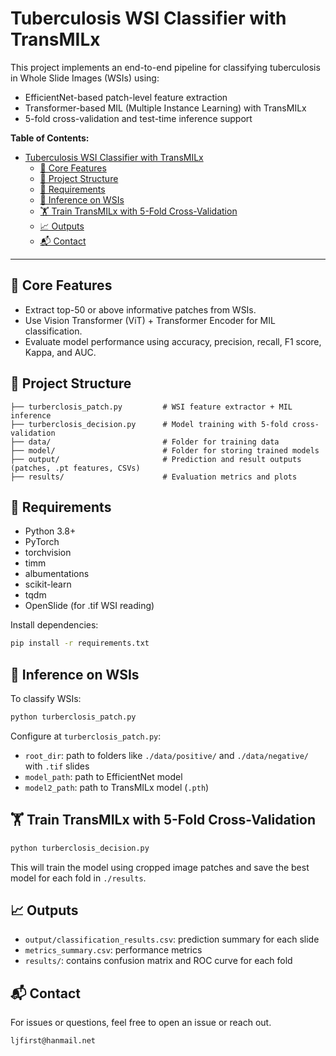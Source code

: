# Tuberculosis WSI Classifier with TransMILx

This project implements an end-to-end pipeline for classifying tuberculosis in Whole Slide Images (WSIs) using:
- EfficientNet-based patch-level feature extraction
- Transformer-based MIL (Multiple Instance Learning) with TransMILx
- 5-fold cross-validation and test-time inference support

**Table of Contents:**
- [Tuberculosis WSI Classifier with TransMILx](#tuberculosis-wsi-classifier-with-transmilx)
  - [🧠 Core Features](#-core-features)
  - [📁 Project Structure](#-project-structure)
  - [🔧 Requirements](#-requirements)
  - [🧪 Inference on WSIs](#-inference-on-wsis)
  - [🏋️ Train TransMILx with 5-Fold Cross-Validation](#️-train-transmilx-with-5-fold-cross-validation)
  - [📈 Outputs](#-outputs)
  - [📬 Contact](#-contact)

---

## 🧠 Core Features

- Extract top-50 or above informative patches from WSIs.
- Use Vision Transformer (ViT) + Transformer Encoder for MIL classification.
- Evaluate model performance using accuracy, precision, recall, F1 score, Kappa, and AUC.


## 📁 Project Structure

```
├── turberclosis_patch.py         # WSI feature extractor + MIL inference
├── turberclosis_decision.py      # Model training with 5-fold cross-validation
├── data/                         # Folder for training data
├── model/                        # Folder for storing trained models
├── output/                       # Prediction and result outputs (patches, .pt features, CSVs)
├── results/                      # Evaluation metrics and plots
```


## 🔧 Requirements

- Python 3.8+
- PyTorch
- torchvision
- timm
- albumentations
- scikit-learn
- tqdm
- OpenSlide (for .tif WSI reading)

Install dependencies:
```bash
pip install -r requirements.txt
```


## 🧪 Inference on WSIs

To classify WSIs:

```bash
python turberclosis_patch.py
```

Configure at `turberclosis_patch.py`:
- `root_dir`: path to folders like `./data/positive/` and `./data/negative/` with `.tif` slides
- `model_path`: path to EfficientNet model
- `model2_path`: path to TransMILx model (`.pth`)


## 🏋️ Train TransMILx with 5-Fold Cross-Validation

```bash
python turberclosis_decision.py
```

This will train the model using cropped image patches and save the best model for each fold in `./results`.


## 📈 Outputs

- `output/classification_results.csv`: prediction summary for each slide
- `metrics_summary.csv`: performance metrics
- `results/`: contains confusion matrix and ROC curve for each fold


## 📬 Contact

For issues or questions, feel free to open an issue or reach out.

```
ljfirst@hanmail.net
```